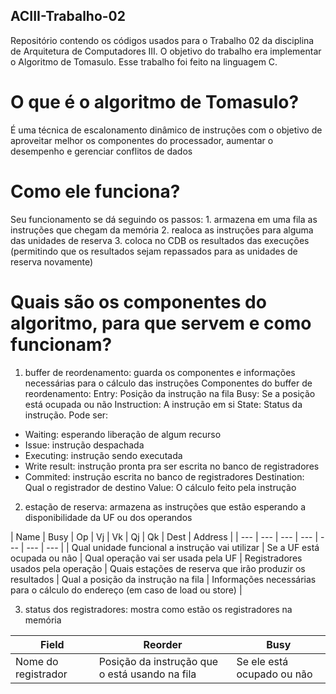 ## ACIII-Trabalho-02
Repositório contendo os códigos usados para o Trabalho 02 da disciplina de Arquitetura de Computadores III. O objetivo do trabalho era implementar o Algoritmo de Tomasulo. Esse trabalho foi feito na linguagem C. 

# O que é o algoritmo de Tomasulo?
É uma técnica de escalonamento dinâmico de instruções com o objetivo de aproveitar melhor os componentes do processador, aumentar o desempenho e gerenciar conflitos de dados
# Como ele funciona?
Seu funcionamento se dá seguindo os passos:
    1. armazena em uma fila as instruções que chegam da memória
    2. realoca as instruções para alguma das unidades de reserva
    3. coloca no CDB os resultados das execuções (permitindo que os resultados sejam repassados para as unidades de reserva novamente)
# Quais são os componentes do algoritmo, para que servem e como funcionam?
1) buffer de reordenamento: guarda os componentes e informações necessárias para o cálculo das instruções
Componentes do buffer de reordenamento:
Entry: Posição da instrução na fila
Busy: Se a posição está ocupada ou não
Instruction: A instrução em si
State: Status da instrução. Pode ser:
- Waiting: esperando liberação de algum recurso
- Issue: instrução despachada
- Executing: instrução sendo executada
- Write result: instrução pronta pra ser escrita no banco de registradores
- Commited: instrução escrita no banco de registradores
Destination: Qual o registrador de destino
Value: O cálculo feito pela instrução

2) estação de reserva: armazena as instruções que estão esperando a disponibilidade da UF ou dos operandos

| Name | Busy | Op | Vj | Vk | Qj | Qk | Dest | Address |
| --- | --- | --- | --- | --- | --- | --- |
| Qual unidade funcional a instrução vai utilizar | Se a UF está ocupada ou não | Qual operação vai ser usada pela UF | Registradores usados pela operação | Quais estações de reserva que irão produzir os resultados | Qual a posição da instrução na fila | Informações necessárias para o cálculo do endereço (em caso de load ou store) |

3) status dos registradores: mostra como estão os registradores na memória

| Field | Reorder | Busy |
| --- | --- | --- |
| Nome do registrador | Posição da instrução que o está usando na fila | Se ele está ocupado ou não |
